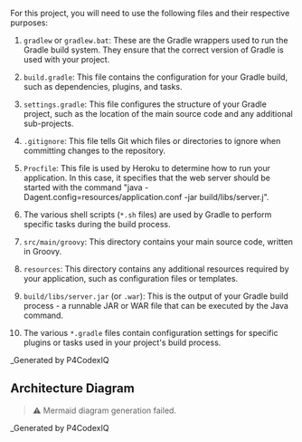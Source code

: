 For this project, you will need to use the following files and their respective purposes:

1. `gradlew` or `gradlew.bat`: These are the Gradle wrappers used to run the Gradle build system. They ensure that the correct version of Gradle is used with your project.

2. `build.gradle`: This file contains the configuration for your Gradle build, such as dependencies, plugins, and tasks.

3. `settings.gradle`: This file configures the structure of your Gradle project, such as the location of the main source code and any additional sub-projects.

4. `.gitignore`: This file tells Git which files or directories to ignore when committing changes to the repository.

5. `Procfile`: This file is used by Heroku to determine how to run your application. In this case, it specifies that the web server should be started with the command "java -Dagent.config=resources/application.conf -jar build/libs/server.j".

6. The various shell scripts (`*.sh` files) are used by Gradle to perform specific tasks during the build process.

7. `src/main/groovy`: This directory contains your main source code, written in Groovy.

8. `resources`: This directory contains any additional resources required by your application, such as configuration files or templates.

9. `build/libs/server.jar` (or `.war`): This is the output of your Gradle build process - a runnable JAR or WAR file that can be executed by the Java command.

10. The various `*.gradle` files contain configuration settings for specific plugins or tasks used in your project's build process.

_Generated by P4CodexIQ

## Architecture Diagram

> ⚠️ Mermaid diagram generation failed.

_Generated by P4CodexIQ